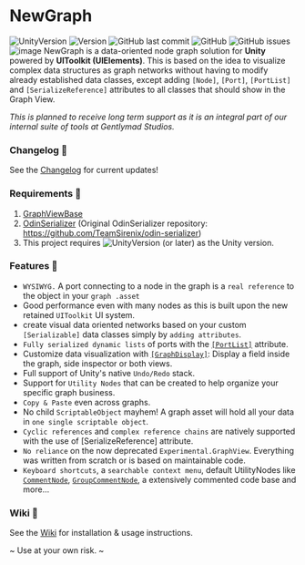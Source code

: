 # NewGraph
![UnityVersion](https://img.shields.io/static/v1?label=unity&message=2022.2%2B&color=blue&style=flat&logo=Unity)
![Version](https://img.shields.io/github/package-json/v/Gentlymad-Studios/NewGraph)
![GitHub last commit](https://img.shields.io/github/last-commit/Gentlymad-Studios/NewGraph)
![GitHub](https://img.shields.io/github/license/Gentlymad-Studios/NewGraph)
![GitHub issues](https://img.shields.io/github/issues-raw/Gentlymad-Studios/NewGraph)
![image](https://user-images.githubusercontent.com/530629/219878506-2a12f872-cf5b-468e-8982-066c742bb8e7.png)
NewGraph is a data-oriented node graph solution for **Unity** powered by **UIToolkit (UIElements)**. This is based on the idea to visualize complex data structures as graph networks without having to modify already established data classes, except adding `[Node]`, `[Port]`, `[PortList]` and `[SerializeReference]` attributes to all classes that should show in the Graph View.

_This is planned to receive long term support as it is an integral part of our internal suite of tools at Gentlymad Studios._

### Changelog 📢
See the [Changelog](https://github.com/Gentlymad-Studios/NewGraph/blob/main/CHANGELOG.md) for current updates!

### Requirements 🌵
1. [GraphViewBase](https://github.com/Gentlymad-Studios/GraphViewBase)
2. [OdinSerializer](https://github.com/Gentlymad-Studios/OdinSerializer) (Original OdinSerializer repository: https://github.com/TeamSirenix/odin-serializer)
3. This project requires ![UnityVersion](https://img.shields.io/static/v1?label=unity&message=2022.2%2B&color=blue&style=flat&logo=Unity) (or later) as the Unity version.

### Features 🍒
* `WYSIWYG.` A port connecting to a node in the graph is a `real reference` to the object in your `graph .asset`
* Good performance even with many nodes as this is built upon  the new retained `UIToolkit` UI system.
* create visual data oriented networks based on your custom `[Serializable]` data classes simply by `adding attributes`.
* `Fully serialized dynamic lists` of ports with the [`[PortList]`](https://github.com/Gentlymad-Studios/NewGraph/wiki/2.-Usage-%F0%9F%91%88#portlist) attribute.
* Customize data visualization with [`[GraphDisplay]`](https://github.com/Gentlymad-Studios/NewGraph/wiki/2.-Usage-%F0%9F%91%88#graphdisplay): Display a field inside the graph, side inspector or both views.
* Full support of Unity's native `Undo/Redo` stack.
* Support for `Utility Nodes` that can be created to help organize your specific graph business.
* `Copy & Paste` even across graphs.
* No child `ScriptableObject` mayhem! A graph asset will hold all your data in `one single scriptable object`.
* `Cyclic references` and `complex reference chains` are natively supported with the use of [SerializeReference] attribute.
* `No reliance` on the now deprecated `Experimental.GraphView`. Everything was written from scratch or is based on maintainable code.
* `Keyboard shortcuts`, a `searchable context menu`, default UtilityNodes like [`CommentNode`](https://github.com/Gentlymad-Studios/NewGraph/wiki/2.-Usage-%F0%9F%91%88#commentnode), [`GroupCommentNode`](https://github.com/Gentlymad-Studios/NewGraph/wiki/2.-Usage-%F0%9F%91%88#groupcommentnode), a extensively commented code base and more...

### Wiki 📒
See the [Wiki](https://github.com/Gentlymad-Studios/NewGraph/wiki) for installation & usage instructions.

~ Use at your own risk. ~
